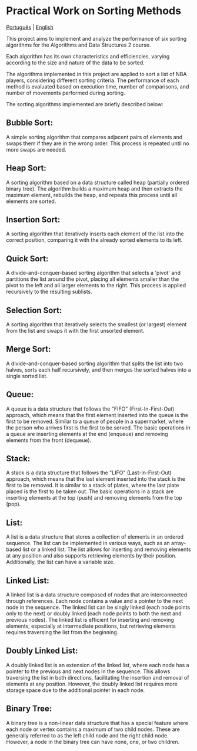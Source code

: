 # Practical Work on Sorting Methods

[Português](README.md) | [English](README_EN.md)

This project aims to implement and analyze the performance of six sorting algorithms for the Algorithms and Data Structures 2 course.

Each algorithm has its own characteristics and efficiencies, varying according to the size and nature of the data to be sorted.

The algorithms implemented in this project are applied to sort a list of NBA players, considering different sorting criteria. The performance of each method is evaluated based on execution time, number of comparisons, and number of movements performed during sorting.

The sorting algorithms implemented are briefly described below:

## Bubble Sort:
A simple sorting algorithm that compares adjacent pairs of elements and swaps them if they are in the wrong order. This process is repeated until no more swaps are needed.

## Heap Sort:
A sorting algorithm based on a data structure called heap (partially ordered binary tree). The algorithm builds a maximum heap and then extracts the maximum element, rebuilds the heap, and repeats this process until all elements are sorted.

## Insertion Sort:
A sorting algorithm that iteratively inserts each element of the list into the correct position, comparing it with the already sorted elements to its left.

## Quick Sort:
A divide-and-conquer-based sorting algorithm that selects a 'pivot' and partitions the list around the pivot, placing all elements smaller than the pivot to the left and all larger elements to the right. This process is applied recursively to the resulting sublists.

## Selection Sort:
A sorting algorithm that iteratively selects the smallest (or largest) element from the list and swaps it with the first unsorted element.

## Merge Sort:
A divide-and-conquer-based sorting algorithm that splits the list into two halves, sorts each half recursively, and then merges the sorted halves into a single sorted list.

## Queue:
A queue is a data structure that follows the "FIFO" (First-In-First-Out) approach, which means that the first element inserted into the queue is the first to be removed. Similar to a queue of people in a supermarket, where the person who arrives first is the first to be served. The basic operations in a queue are inserting elements at the end (enqueue) and removing elements from the front (dequeue).

## Stack:
A stack is a data structure that follows the "LIFO" (Last-In-First-Out) approach, which means that the last element inserted into the stack is the first to be removed. It is similar to a stack of plates, where the last plate placed is the first to be taken out. The basic operations in a stack are inserting elements at the top (push) and removing elements from the top (pop).

## List:
A list is a data structure that stores a collection of elements in an ordered sequence. The list can be implemented in various ways, such as an array-based list or a linked list. The list allows for inserting and removing elements at any position and also supports retrieving elements by their position. Additionally, the list can have a variable size.

## Linked List:
A linked list is a data structure composed of nodes that are interconnected through references. Each node contains a value and a pointer to the next node in the sequence. The linked list can be singly linked (each node points only to the next) or doubly linked (each node points to both the next and previous nodes). The linked list is efficient for inserting and removing elements, especially at intermediate positions, but retrieving elements requires traversing the list from the beginning.

## Doubly Linked List:
A doubly linked list is an extension of the linked list, where each node has a pointer to the previous and next nodes in the sequence. This allows traversing the list in both directions, facilitating the insertion and removal of elements at any position. However, the doubly linked list requires more storage space due to the additional pointer in each node.

## Binary Tree:
A binary tree is a non-linear data structure that has a special feature where each node or vertex contains a maximum of two child nodes. These are generally referred to as the left child node and the right child node. However, a node in the binary tree can have none, one, or two children.
